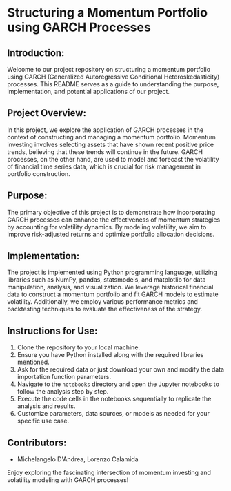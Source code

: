 # Structuring a Momentum Portfolio using GARCH Processes

## Introduction:
Welcome to our project repository on structuring a momentum portfolio using GARCH (Generalized Autoregressive Conditional Heteroskedasticity) processes. This README serves as a guide to understanding the purpose, implementation, and potential applications of our project.

## Project Overview:
In this project, we explore the application of GARCH processes in the context of constructing and managing a momentum portfolio. Momentum investing involves selecting assets that have shown recent positive price trends, believing that these trends will continue in the future. GARCH processes, on the other hand, are used to model and forecast the volatility of financial time series data, which is crucial for risk management in portfolio construction.

## Purpose:
The primary objective of this project is to demonstrate how incorporating GARCH processes can enhance the effectiveness of momentum strategies by accounting for volatility dynamics. By modeling volatility, we aim to improve risk-adjusted returns and optimize portfolio allocation decisions.

## Implementation:
The project is implemented using Python programming language, utilizing libraries such as NumPy, pandas, statsmodels, and matplotlib for data manipulation, analysis, and visualization. We leverage historical financial data to construct a momentum portfolio and fit GARCH models to estimate volatility. Additionally, we employ various performance metrics and backtesting techniques to evaluate the effectiveness of the strategy.

## Instructions for Use:
1. Clone the repository to your local machine.
2. Ensure you have Python installed along with the required libraries mentioned.
3. Ask for the required data or just download your own and modify the data importation function parameters.
5. Navigate to the `notebooks` directory and open the Jupyter notebooks to follow the analysis step by step.
6. Execute the code cells in the notebooks sequentially to replicate the analysis and results.
7. Customize parameters, data sources, or models as needed for your specific use case.

## Contributors:
- Michelangelo D'Andrea, Lorenzo Calamida

Enjoy exploring the fascinating intersection of momentum investing and volatility modeling with GARCH processes!
